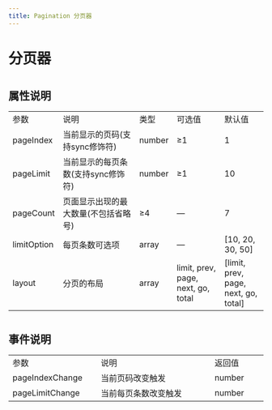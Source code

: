 ```yaml
---
title: Pagination 分页器
---
```


# 分页器

<ClientOnly>
  <pagination-demo></pagination-demo>
</ClientOnly>

#

<h2>属性说明</h2> 
<table width="100%">
    <tr>
        <td  width="80">
                参数
        </td>
        <td width="249">
                说明
        </td>
        <td width="50">
                类型
        </td>
        <td width="120">
                可选值
        </td>
        <td width="100">
                默认值
        </td>
    </tr>
    <tr>
        <td >
                pageIndex
        </td>
        <td >
                当前显示的页码(支持sync修饰符)
        </td>
        <td >
                number
        </td>
        <td >
                ≥1
        </td>
        <td >
                1
        </td>
    </tr>
        <tr>
        <td >
                pageLimit
        </td>
        <td >
                当前显示的每页条数(支持sync修饰符)
        </td>
        <td >
                number
        </td>
        <td >
                ≥1
        </td>
        <td >
                10
        </td>
    </tr>
        <tr>
        <td>
                pageCount
        </td>
        <td>
                页面显示出现的最大数量(不包括省略号)
        </td>
        <td>
                ≥4
        </td>
        <td>
                —
        </td>
        <td >
                7
        </td>
    </tr>
        <tr>
        <td>
                limitOption
        </td>
        <td>
                每页条数可选项
        </td>
        <td>
                array
        </td>
        <td>
                —
        </td>
        <td >
                [10, 20, 30, 50]
        </td>
    </tr>
        <tr>
        <td>
                layout
        </td>
        <td>
                分页的布局
        </td>
        <td>
                array
        </td>
        <td>
                limit, prev, page, next, go, total
        </td>
        <td>
                [limit, prev, page, next, go, total]
        </td>
    </tr>
</table>

#

<h2>事件说明</h2> 
<table width="100%">
    <tr>
        <td  width="200">
                参数
        </td>
        <td width="600">
                说明
        </td>
        <td width="150">
                返回值
        </td>
    </tr>
    <tr>
        <td >
                pageIndexChange
        </td>
        <td >
                当前页码改变触发
        </td>
        <td >
                number
        </td>
    </tr>
    <tr>
        <td >
                pageLimitChange
        </td>
        <td >
                当前每页条数改变触发
        </td>
        <td >
                number
        </td>
    </tr>
    
</table>
